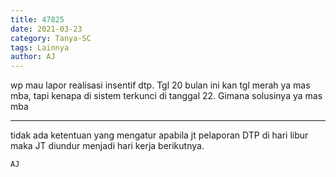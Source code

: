 ```yaml
---
title: 47825
date: 2021-03-23
category: Tanya-SC
tags: Lainnya
author: AJ
---
```


wp mau lapor realisasi insentif dtp. Tgl 20 bulan ini kan tgl merah ya mas mba, tapi kenapa di sistem terkunci di tanggal 22. Gimana solusinya ya mas mba

---

tidak ada ketentuan yang mengatur apabila jt pelaporan DTP di hari libur maka JT diundur menjadi hari kerja berikutnya.

`AJ`
